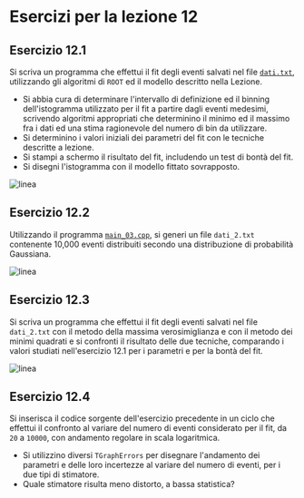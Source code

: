 # Esercizi per la lezione 12

## Esercizio 12.1

Si scriva un programma che effettui il fit degli eventi salvati nel file [```dati.txt```](https://raw.githubusercontent.com/UnimibFisicaLaboratori/UnimibFisicaLab2/master/Lezione_12/programmi/dati.txt),
utilizzando gli algoritmi di ```ROOT``` ed il modello descritto nella Lezione.
  * Si abbia cura di determinare l'intervallo di definizione ed il binning dell'istogramma utilizzato per il fit
    a partire dagli eventi medesimi,
    scrivendo algoritmi appropriati che determinino il minimo ed il massimo fra i dati
    ed una stima ragionevole del numero di bin da utilizzare.
  * Si determinino i valori iniziali dei parametri del fit
    con le tecniche descritte a lezione.
  * Si stampi a schermo il risultato del fit,
    includendo un test di bontà del fit.
  * Si disegni l'istogramma con il modello fittato sovrapposto.  

![linea](../immagini/linea.png)

## Esercizio 12.2

Utilizzando il programma [```main_03.cpp```](https://raw.githubusercontent.com/UnimibFisicaLaboratori/UnimibFisicaLab2/master/Lezione_12/programmi/main_03.cpp),
si generi un file ```dati_2.txt``` contenente 10,000 eventi
distribuiti secondo una distribuzione di probabilità Gaussiana.

![linea](../immagini/linea.png)

## Esercizio 12.3

Si scriva un programma che effettui il fit degli eventi salvati nel file ```dati_2.txt```
con il metodo della massima verosimiglianza e con il metodo dei minimi quadrati
e si confronti il risultato delle due tecniche,
comparando i valori studiati nell'esercizio 12.1 per i parametri e per la bontà del fit.

![linea](../immagini/linea.png)

## Esercizio 12.4

Si inserisca il codice sorgente dell'esercizio precedente in un ciclo
che effettui il confronto al variare del numero di eventi considerato per il fit,
da ```20``` a ```10000```, con andamento regolare in scala logaritmica.
  * Si utilizzino diversi ```TGraphErrors```
    per disegnare l'andamento dei parametri e delle loro incertezze
    al variare del numero di eventi, per i due tipi di stimatore.
  * Quale stimatore risulta meno distorto, a bassa statistica?  
